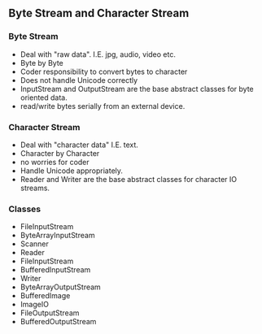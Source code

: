 ## Byte Stream and Character Stream
### Byte Stream
- Deal with "raw data". I.E. jpg, audio, video etc.
- Byte by Byte
- Coder responsibility to convert bytes to character
- Does not handle Unicode correctly
- InputStream and OutputStream are the base abstract classes for byte oriented data.
- read/write bytes serially from an external device.

### Character Stream
- Deal with "character data" I.E. text.
- Character by Character
- no worries for coder
- Handle Unicode appropriately.
- Reader and Writer are the base abstract classes for character IO streams.

### Classes
- FileInputStream
- ByteArrayInputStream
- Scanner
- Reader
- FileInputStream
- BufferedInputStream
- Writer
- ByteArrayOutputStream
- BufferedImage
- ImageIO
- FileOutputStream
- BufferedOutputStream